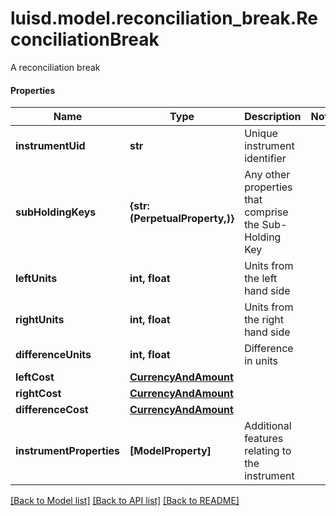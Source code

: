 # luisd.model.reconciliation_break.ReconciliationBreak

A reconciliation break

#### Properties
Name | Type | Description | Notes
------------ | ------------- | ------------- | -------------
**instrumentUid** | **str** | Unique instrument identifier | 
**subHoldingKeys** | **{str: (PerpetualProperty,)}** | Any other properties that comprise the Sub-Holding Key | 
**leftUnits** | **int, float** | Units from the left hand side | 
**rightUnits** | **int, float** | Units from the right hand side | 
**differenceUnits** | **int, float** | Difference in units | 
**leftCost** | [**CurrencyAndAmount**](CurrencyAndAmount.md) |  | 
**rightCost** | [**CurrencyAndAmount**](CurrencyAndAmount.md) |  | 
**differenceCost** | [**CurrencyAndAmount**](CurrencyAndAmount.md) |  | 
**instrumentProperties** | **[ModelProperty]** | Additional features relating to the instrument | 

[[Back to Model list]](../../README.md#documentation-for-models) [[Back to API list]](../../README.md#documentation-for-api-endpoints) [[Back to README]](../../README.md)

